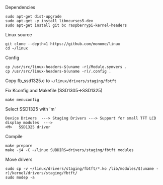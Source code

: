 Dependencies
```sudo apt-get update
sudo apt-get dist-upgrade
sudo apt-get -y install libncurses5-dev
sudo apt-get install git bc raspberrypi-kernel-headers
```

Linux source

    git clone --depth=1 https://github.com/monome/linux
    cd ~/linux
    
Config

    cp /usr/src/linux-headers-$(uname -r)/Module.symvers .
    cp /usr/src/linux-headers-$(uname -r)/.config .


Copy fb_ssd1325.c to `~/linux/drivers/staging/fbtft`

Fix Kconfig and Makefile (SSD1305->SSD1325)

    make menuconfig

Select SSD1325 with 'm'

    Device Drivers  ---> Staging Drivers ---> Support for small TFT LCD display modules  --->
    <M>   SSD1325 driver

Compile

    make prepare
    make -j4 -C ~/linux SUBDIRS=drivers/staging/fbtft modules

Move drivers

    sudo cp -v ~/linux/drivers/staging/fbtft/*.ko /lib/modules/$(uname -r)/kernel/drivers/staging/fbtft/
    sudo modep -a

